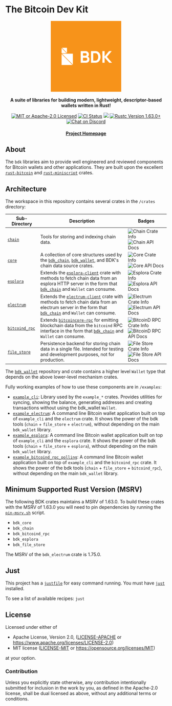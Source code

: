 # The Bitcoin Dev Kit

<div align="center">

  <img src="./static/bdk.png" width="220" />

  <p>
    <strong>A suite of libraries for building modern, lightweight, descriptor-based wallets written in Rust!</strong>
  </p>

  <p>
    <a href="https://github.com/bitcoindevkit/bdk/blob/master/LICENSE"><img alt="MIT or Apache-2.0 Licensed" src="https://img.shields.io/badge/license-MIT%2FApache--2.0-blue.svg"/></a>
    <a href="https://github.com/bitcoindevkit/bdk/actions?query=workflow%3ACI"><img alt="CI Status" src="https://github.com/bitcoindevkit/bdk/workflows/CI/badge.svg"></a>
    <a href="https://coveralls.io/github/bitcoindevkit/bdk?branch=master"><img src="https://coveralls.io/repos/github/bitcoindevkit/bdk/badge.svg?branch=master"/></a>
    <a href="https://blog.rust-lang.org/2022/08/11/Rust-1.63.0.html"><img alt="Rustc Version 1.63.0+" src="https://img.shields.io/badge/rustc-1.63.0%2B-lightgrey.svg"/></a>
    <a href="https://discord.gg/d7NkDKm"><img alt="Chat on Discord" src="https://img.shields.io/discord/753336465005608961?logo=discord"></a>
  </p>

  <h4>
    <a href="https://bitcoindevkit.org">Project Homepage</a>
  </h4>
</div>

## About

The `bdk` libraries aim to provide well engineered and reviewed components for Bitcoin wallets and other applications.
They are built upon the excellent [`rust-bitcoin`] and [`rust-miniscript`] crates.

## Architecture

The workspace in this repository contains several crates in the `/crates` directory:

| Sub-Directory | Description | Badges |
|---------------|-------------|--------|
| [`chain`](./crates/chain) | Tools for storing and indexing chain data. | ![Chain Crate Info](https://img.shields.io/crates/v/bdk_chain.svg) ![Chain API Docs](https://img.shields.io/badge/docs.rs-bdk_chain-green) |
| [`core`](./crates/core) | A collection of core structures used by the [`bdk_chain`], [`bdk_wallet`], and BDK's chain data source crates. | ![Core Crate Info](https://img.shields.io/crates/v/bdk_core.svg) ![Core API Docs](https://img.shields.io/badge/docs.rs-bdk_core-green) |
| [`esplora`](./crates/esplora) | Extends the [`esplora-client`] crate with methods to fetch chain data from an esplora HTTP server in the form that [`bdk_chain`] and `Wallet` can consume. | ![Esplora Crate Info](https://img.shields.io/crates/v/bdk_esplora.svg) ![Esplora API Docs](https://img.shields.io/badge/docs.rs-bdk_esplora-green) |
| [`electrum`](./crates/electrum) | Extends the [`electrum-client`] crate with methods to fetch chain data from an electrum server in the form that [`bdk_chain`] and `Wallet` can consume. | ![Electrum Crate Info](https://img.shields.io/crates/v/bdk_electrum.svg) ![Electrum API Docs](https://img.shields.io/badge/docs.rs-bdk_electrum-green) |
| [`bitcoind_rpc`](./crates/bitcoind_rpc) | Extends [`bitcoincore-rpc`] for emitting blockchain data from the `bitcoind` RPC interface in the form that [`bdk_chain`] and `Wallet` can consume. | ![BitcoinD RPC Crate Info](https://img.shields.io/crates/v/bdk_bitcoind_rpc.svg) ![BitcoinD RPC API Docs](https://img.shields.io/badge/docs.rs-bdk_bitcoind_rpc-green) |
| [`file_store`](./crates/file_store) | Persistence backend for storing chain data in a single file. Intended for testing and development purposes, not for production. | ![File Store Crate Info](https://img.shields.io/crates/v/bdk_file_store.svg) ![File Store API Docs](https://img.shields.io/badge/docs.rs-bdk_file_store-green) |

The [`bdk_wallet`] repository and crate contains a higher level `Wallet` type that depends on the above lower-level mechanism crates.

Fully working examples of how to use these components are in `/examples`:

- [`example_cli`](examples/example_cli): Library used by the `example_*` crates. Provides utilities for syncing, showing the balance, generating addresses and creating transactions without using the bdk_wallet `Wallet`.
- [`example_electrum`](examples/example_electrum): A command line Bitcoin wallet application built on top of `example_cli` and the `electrum` crate. It shows the power of the bdk tools (`chain` + `file_store` + `electrum`), without depending on the main `bdk_wallet` library.
- [`example_esplora`](examples/example_esplora): A command line Bitcoin wallet application built on top of `example_cli` and the `esplora` crate. It shows the power of the bdk tools (`chain` + `file_store` + `esplora`), without depending on the main `bdk_wallet` library.
- [`example_bitcoind_rpc_polling`](examples/example_bitcoind_rpc_polling): A command line Bitcoin wallet application built on top of `example_cli` and the `bitcoind_rpc` crate. It shows the power of the bdk tools (`chain` + `file_store` + `bitcoind_rpc`), without depending on the main `bdk_wallet` library.

[`rust-miniscript`]: https://github.com/rust-bitcoin/rust-miniscript
[`rust-bitcoin`]: https://github.com/rust-bitcoin/rust-bitcoin
[`esplora-client`]: https://docs.rs/esplora-client/
[`electrum-client`]: https://docs.rs/electrum-client/
[`bitcoincore-rpc`]: https://docs.rs/bitcoincore-rpc/
[`bdk_chain`]: https://docs.rs/bdk-chain/
[`bdk_wallet`]: https://github.com/bitcoindevkit/bdk_wallet

## Minimum Supported Rust Version (MSRV)

The following BDK crates maintains a MSRV of 1.63.0. To build these crates with the MSRV of 1.63.0 you will need to pin dependencies by running the [`pin-msrv.sh`](./ci/pin-msrv.sh) script.

- `bdk_core`
- `bdk_chain`
- `bdk_bitcoind_rpc`
- `bdk_esplora`
- `bdk_file_store`

The MSRV of the `bdk_electrum` crate is 1.75.0.

## Just

This project has a [`justfile`](/justfile) for easy command running. You must have [`just`](https://github.com/casey/just) installed.

To see a list of available recipes: `just`

## License

Licensed under either of

* Apache License, Version 2.0, ([LICENSE-APACHE](LICENSE-APACHE) or <https://www.apache.org/licenses/LICENSE-2.0>)
* MIT license ([LICENSE-MIT](LICENSE-MIT) or <https://opensource.org/licenses/MIT>)

at your option.

### Contribution

Unless you explicitly state otherwise, any contribution intentionally
submitted for inclusion in the work by you, as defined in the Apache-2.0
license, shall be dual licensed as above, without any additional terms or
conditions.
